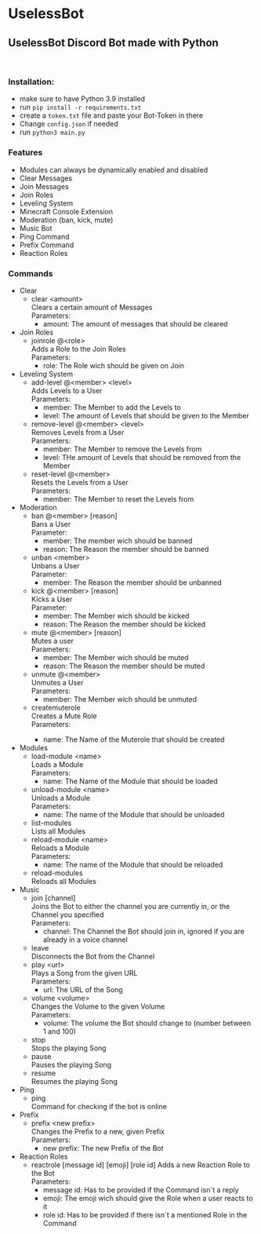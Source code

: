 # UselessBot
## UselessBot Discord Bot made with Python

<br>

### Installation:
* make sure to have Python 3.9 installed
* run <code>pip install -r requirements.txt</code>
* create a <code>token.txt</code> file and paste your Bot-Token in there
* Change <code>config.json</code> if needed 
* run <code>python3 main.py</code>


### Features
* Modules can always be dynamically enabled and disabled
* Clear Messages
* Join Messages
* Join Roles
* Leveling System
* Minecraft Console Extension
* Moderation (ban, kick, mute)
* Music Bot
* Ping Command
* Prefix Command
* Reaction Roles

### Commands
* Clear
  * clear \<amount\><br>
    Clears a certain amount of Messages<br>
    Parameters: 
      * amount: The amount of messages that should be cleared
* Join Roles
  * joinrole @\<role\>
    <br>Adds a Role to the Join Roles
    <br>Parameters: 
      * role: The Role wich should be given on Join
* Leveling System
  * add-level @\<member\> \<level\><br>
    Adds Levels to a User<br>
    Parameters:
    * member: The Member to add the Levels to
    * level: The amount of Levels that should be given to the Member
  * remove-level @\<member\> \<level\><br>
    Removes Levels from a User<br>
    Parameters:
    * member: The Member to remove the Levels from
    * level: THe amount of Levels that should be removed from the Member
  * reset-level @\<member\><br>
    Resets the Levels from a User<br>
    Parameters:
    * member: The Member to reset the Levels from
* Moderation
  * ban @\<member\> [reason]<br>
    Bans a User<br>
    Parameter:
    * member: The member wich should be banned
    * reason: The Reason the member should be banned
  * unban \<member\><br>
    Unbans a User<br>
    Parameter:
    * member: The Reason the member should be unbanned
  * kick @\<member\> [reason]<br>
    Kicks a User<br>
    Parameter: 
    * member: The Member wich should be kicked
    * reason: The Reason the member should be kicked
  * mute @\<member\> [reason]<br>
    Mutes a user <br>
    Parameters: 
    * member: The Member wich should be muted
    * reason: The Reason the member should be muted
  * unmute @\<member\><br>
    Unmutes a User<br>
    Parameters:
    * member: The Member wich should be unmuted
  * createmuterole <name><br>
    Creates a Mute Role<br>
    Parameters: 
    * name: The Name of the Muterole that should be created
* Modules
  * load-module \<name\><br>
  Loads a Module<br>
  Parameters:
    * name: The Name of the Module that should be loaded
  * unload-module \<name\><br>
  Unloads a Module<br>
  Parameters:
    * name: The name of the Module that should be unloaded
  * list-modules<br>
    Lists all Modules<br>
  * reload-module \<name\><br>
  Reloads a Module<br>
  Parameters: 
    * name: The name of the Module that should be reloaded
  * reload-modules<br>
  Reloads all Modules
* Music
  * join [channel]<br>
  Joins the Bot to either the channel you are currently in, or the Channel you specified<br>
    Parameters:
    * channel: The Channel the Bot should join in, ignored if you are already in a voice channel
  * leave<br>
    Disconnects the Bot from the Channel
  * play \<url\><br>
    Plays a Song from the given URL<br>
    Parameters:
    * url: The URL of the Song
  * volume \<volume\><br>
    Changes the Volume to the given Volume<br>
    Parameters:
    * volume: The volume the Bot should change to (number between 1 and 100)
  * stop<br>
    Stops the playing Song
  * pause<br>
  Pauses the playing Song
  * resume<br>
  Resumes the playing Song
* Ping
  * ping<br>
  Command for checking if the bot is online
* Prefix
  * prefix \<new prefix\><br>
  Changes the Prefix to a new, given Prefix<br>
  Parameters:
    * new prefix: The new Prefix of the Bot
* Reaction Roles
  * reactrole [message id] [emoji] [role id]
  Adds a new Reaction Role to the Bot<br>
  Parameters:
    * message id: Has to be provided if the Command isn´t a reply
    * emoji: The emoji wich should give the Role when a user reacts to it
    * role id: Has to be provided if there isn´t a mentioned Role in the Command
